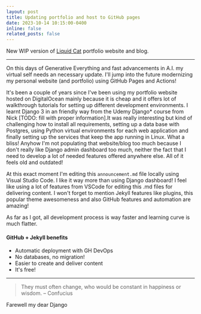 ```yaml
---
layout: post
title: Updating portfolio and host to GitHub pages
date: 2023-10-14 10:15:00-0400
inline: false
related_posts: false
---
```


New WIP version of [Liquid Cat](https://liquidcat.dev) portfolio website and blog.

***

On this days of Generative Everything and fast advancements in A.I. my virtual self needs an necessary update. I'll jump into the future modernizing my personal website (and portfolio) using GitHub Pages and Actions!

It's been a couple of years since I've been using my portfolio website hosted on DigitalOcean mainly because it is cheap and it offers lot of walkthrough tutorials for setting up different development environments. I learnt Django 3 in an friendly way from the Udemy Django* course from Nick [TODO: fill with proper information].It was really interesting but kind of challenging how to install all requirements, setting up a data base with Postgres, using Python virtual environments for each web application and finally setting up the services that keep the app running in Linux. What a bliss! Anyhow I'm not populating that website/blog too much because I don't really like Django admin dashboard too much, neither the fact that I need to develop a lot of needed features offered anywhere else. All of it feels old and outdated!

At this exact moment I'm editing this `announcement.md` file locally using Visual Studio Code. I like it way more than using Django dashboard! I feel like using a lot of features from VSCode for editing this .md files for delivering content. I won't forget to mention Jekyll features like plugins, this popular theme awesomeness and also GitHub features and automation are amazing!

As far as I got, all development process is way faster and learning curve is much flatter. 

#### GitHub + Jekyll benefits
<ul>
    <li>Automatic deployment with GH DevOps</li>
    <li>No databases, no migration!</li>
    <li>Easier to create and deliver content</li>
    <li>It's free!</li>
</ul>

***

> They must often change, who would be constant in happiness or wisdom.
> – Confucius

Farewell my dear Django